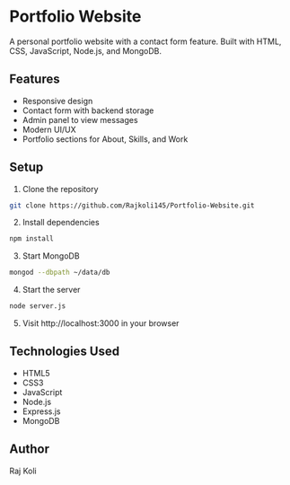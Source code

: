 # Portfolio Website

A personal portfolio website with a contact form feature. Built with HTML, CSS, JavaScript, Node.js, and MongoDB.

## Features

- Responsive design
- Contact form with backend storage
- Admin panel to view messages
- Modern UI/UX
- Portfolio sections for About, Skills, and Work

## Setup

1. Clone the repository
```bash
git clone https://github.com/Rajkoli145/Portfolio-Website.git
```

2. Install dependencies
```bash
npm install
```

3. Start MongoDB
```bash
mongod --dbpath ~/data/db
```

4. Start the server
```bash
node server.js
```

5. Visit http://localhost:3000 in your browser

## Technologies Used

- HTML5
- CSS3
- JavaScript
- Node.js
- Express.js
- MongoDB

## Author

Raj Koli
